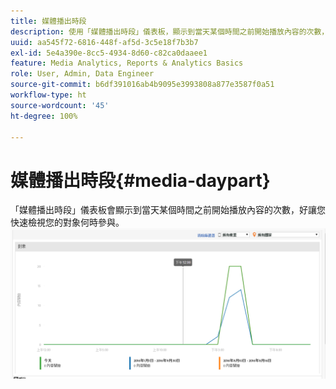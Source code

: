 ```yaml
---
title: 媒體播出時段
description: 使用「媒體播出時段」儀表板，顯示到當天某個時間之前開始播放內容的次數，並分析您的對象何時參與。
uuid: aa545f72-6816-448f-af5d-3c5e18f7b3b7
exl-id: 5e4a390e-8cc5-4934-8d60-c82ca0daaee1
feature: Media Analytics, Reports & Analytics Basics
role: User, Admin, Data Engineer
source-git-commit: b6df391016ab4b9095e3993808a877e3587f0a51
workflow-type: ht
source-wordcount: '45'
ht-degree: 100%

---
```


# 媒體播出時段{#media-daypart}

「媒體播出時段」儀表板會顯示到當天某個時間之前開始播放內容的次數，好讓您快速檢視您的對象何時參與。 ![](assets/video-daypart-report.png)
